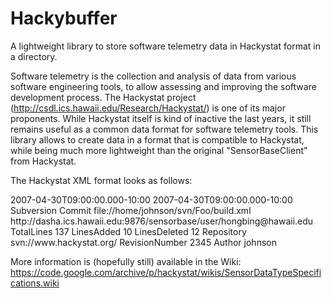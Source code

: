 # Hackybuffer

A lightweight library to store software telemetry data in Hackystat format in a directory.

Software telemetry is the collection and analysis of data from various software engineering tools, to allow assessing and improving
the software development process. The Hackystat project (http://csdl.ics.hawaii.edu/Research/Hackystat/) is one of its major proponents.
While Hackystat itself is kind of inactive the last years, it still remains useful as a common data format for software
telemetry tools. This library allows to create data in a format that is compatible to Hackystat, while being much more
lightweight than the original "SensorBaseClient" from Hackystat.

The Hackystat XML format looks as follows:

 <?xml version="1.0"?>
 <SensorData>
  <Timestamp>2007-04-30T09:00:00.000-10:00</Timestamp>
  <Runtime>2007-04-30T09:00:00.000-10:00</Runtime>
  <Tool>Subversion</Tool>
  <SensorDataType>Commit</SensorDataType>
  <Resource>file://home/johnson/svn/Foo/build.xml</Resource>
  <Owner>http://dasha.ics.hawaii.edu:9876/sensorbase/user/hongbing@hawaii.edu</Owner>
  <Properties>
   <Property>
    <Key>TotalLines</Key>
    <Value>137</Value>
   </Property>
   <Property>
    <Key>LinesAdded</Key>
    <Value>10</Value>
   </Property>
   <Property>
    <Key>LinesDeleted</Key>
    <Value>12</Value>
   </Property>
   <Property>
    <Key>Repository</Key>
    <Value>svn://www.hackystat.org/</Value>
   </Property>
   <Property>
    <Key>RevisionNumber</Key>
    <Value>2345</Value>
   </Property>
   <Property>
    <Key>Author</Key> 
    <Value>johnson</Value>
   </Property>
  </Properties>
 </SensorData>

More information is (hopefully still) available in the Wiki: https://code.google.com/archive/p/hackystat/wikis/SensorDataTypeSpecifications.wiki
